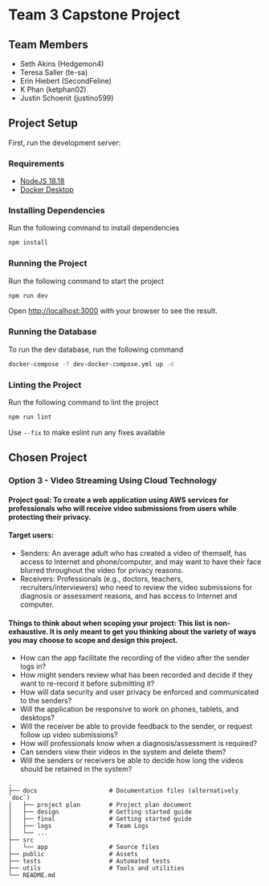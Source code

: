 # Team 3 Capstone Project

## Team Members

-   Seth Akins (Hedgemon4)
-   Teresa Saller (te-sa)
-   Erin Hiebert (SecondFeline)
-   K Phan (ketphan02)
-   Justin Schoenit (justino599)

## Project Setup

First, run the development server:

### Requirements
- [NodeJS 18.18](https://nodejs.org/en)
- [Docker Desktop](https://www.docker.com/products/docker-desktop/)

### Installing Dependencies

Run the following command to install dependencies

```bash
npm install
```

### Running the Project

Run the following command to start the project

```bash
npm run dev
```

Open [http://localhost:3000](http://localhost:3000) with your browser to see the result.

### Running the Database

To run the dev database, run the following command

```bash
docker-compose -f dev-docker-compose.yml up -d
```

### Linting the Project

Run the following command to lint the project

```bash
npm run lint
```

Use `--fix` to make eslint run any fixes available

## Chosen Project

### Option 3 - Video Streaming Using Cloud Technology

#### Project goal: To create a web application using AWS services for professionals who will receive video submissions from users while protecting their privacy.

#### Target users:

-   Senders: An average adult who has created a video of themself, has access to Internet and phone/computer, and may want to have their face blurred throughout the video for privacy reasons.
-   Receivers: Professionals (e.g., doctors, teachers, recruiters/interviewers) who need to review the video submissions for diagnosis or assessment reasons, and has access to Internet and computer.

#### Things to think about when scoping your project: This list is non-exhaustive. It is only meant to get you thinking about the variety of ways you may choose to scope and design this project.

-   How can the app facilitate the recording of the video after the sender logs in?
-   How might senders review what has been recorded and decide if they want to re-record it before submitting it?
-   How will data security and user privacy be enforced and communicated to the senders?
-   Will the application be responsive to work on phones, tablets, and desktops?
-   Will the receiver be able to provide feedback to the sender, or request follow up video submissions?
-   How will professionals know when a diagnosis/assessment is required?
-   Can senders view their videos in the system and delete them?
-   Will the senders or receivers be able to decide how long the videos should be retained in the system?

```
.
├── docs                    # Documentation files (alternatively `doc`)
│   ├── project plan        # Project plan document
│   ├── design              # Getting started guide
│   ├── final               # Getting started guide
│   ├── logs                # Team Logs
│   └── ...
├── src
│   └── app                 # Source files
├── public                  # Assets
├── tests                   # Automated tests
├── utils                   # Tools and utilities
└── README.md
```
